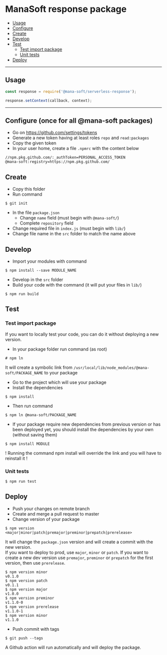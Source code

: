 # ManaSoft response package

* [Usage](#usage)
* [Configure](#configure)
* [Create](#create)
* [Develop](#develop)
* [Test](#test)
    * [Test import package](#test-import-package)
    * [Unit tests](#unit-tests)
* [Deploy](#deploy)

----

## Usage
```javascript
const response = require('@mana-soft/serverless-response');

response.setContext(callback, context);
```

---

## Configure (once for all @mana-soft packages)
* Go on https://github.com/settings/tokens
* Generate a new token having at least roles `repo` and `read:packages`
* Copy the given token
* In your user home, create a file `.npmrc` with the content below
```
//npm.pkg.github.com/:_authToken=PERSONAL_ACCESS_TOKEN
@mana-soft:registry=https://npm.pkg.github.com/
```

## Create
* Copy this folder
* Run command
```
$ git init
```
* In the file `package.json`
    * Change `name` field (must begin with `@mana-soft/`)
    * Complete `repository` field
* Change required file in `index.js` (must begin with `lib/`)
* Change file name in the `src` folder to match the name above

## Develop
* Import your modules with command
```
$ npm install --save MODULE_NAME
```
* Develop in the `src` folder
* Build your code with the command (it will put your files in `lib/`)
```
$ npm run build
```

## Test
### Test import package
If you want to locally test your code, you can do it without deploying a new version.
* In your package folder run command (as root)
```
# npm ln
```
It will create a symbolic link from `/usr/local/lib/node_modules/@mana-soft/PACKAGE_NAME` to your package
* Go to the project which will use your package
* Install the dependencies
```
$ npm install
```
* Then run command
```
$ npm ln @mana-soft/PACKAGE_NAME
```
* If your package require new dependencies from previous version or has been deployed yet, you should install the dependencies by your own (without saving them)
```
$ npm install MODULE
```
! Running the command npm install will override the link and you will have to reinstall it !

### Unit tests
```
$ npm run test
```

## Deploy
* Push your changes on remote branch
* Create and merge a pull request to master
* Change version of your package
```
$ npm version <major|minor|patch|premajor|preminor|prepatch|prerelease>
```
It will change the `package.json` version and will create a commit with the new version.  
If you want to deploy to prod, use `major`, `minor` or `patch`. If you want to create a new dev version use `premajor`, `preminor` or `prepatch` for the first version, then use `prerelease`.
```
$ npm version minor
v0.1.0
$ npm version patch
v0.1.1
$ npm version major
v1.0.0
$ npm version preminor
v1.1.0-0
$ npm version prerelease
v1.1.0-1
$ npm version minor
v1.1.0
```
* Push commit with tags
```
$ git push --tags
```
A Github action will run automatically and will deploy the package.